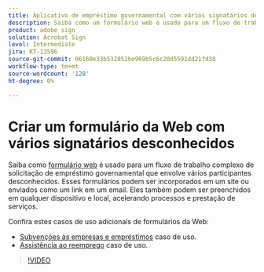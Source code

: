```yaml
---
title: Aplicativo de empréstimo governamental com vários signatários desconhecidos
description: Saiba como um formulário web é usado para um fluxo de trabalho complexo de aplicativo de empréstimo governamental que envolve vários participantes desconhecidos
product: adobe sign
solution: Acrobat Sign
level: Intermediate
jira: KT-13596
source-git-commit: 06160e33b532852be969b5c6c20d5591dd21fd38
workflow-type: tm+mt
source-wordcount: '128'
ht-degree: 0%

---
```


# Criar um formulário da Web com vários signatários desconhecidos

Saiba como [formulário web](../sign-advanced-users/webform.md) é usado para um fluxo de trabalho complexo de solicitação de empréstimo governamental que envolve vários participantes desconhecidos. Esses formulários podem ser incorporados em um site ou enviados como um link em um email. Eles também podem ser preenchidos em qualquer dispositivo e local, acelerando processos e prestação de serviços.

Confira estes casos de uso adicionais de formulários da Web:

* [Subvenções às empresas e empréstimos](https://experienceleague.adobe.com/docs/document-cloud-learn/sign-learning-hub/expand/recipes/gov/usecasegovgrants.html?lang=en) caso de uso.
* [Assistência ao reemprego](https://experienceleague.adobe.com/docs/document-cloud-learn/sign-learning-hub/expand/recipes/gov/usecasegovreemployment.html?lang=en) caso de uso.

>[!VIDEO](https://video.tv.adobe.com/v/3421619?quality=12&learn=on&hidetitle=true)
